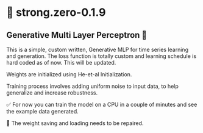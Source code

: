 # 📎 strong.zero-0.1.9 
## Generative Multi Layer Perceptron 🤖 

This is a simple, custom written, Generative MLP for time series learning and generation. 
The loss function is totally custom and learning schedule is hard coded as of now. This will be updated.

Weights are initialized using He-et-al Initialization. 

Training process involves adding uniform noise to input data, to help generalize and increase robustness. 

✅ For now you can train the model on a CPU in a couple of minutes and see the example data generated. 

🚫 The weight saving and loading needs to be repaired. 
